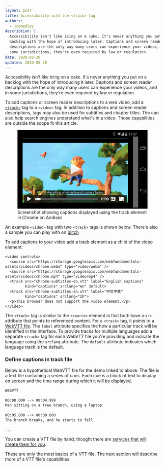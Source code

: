 ```yaml
---
layout: post
title: Accessibility with the <track> tag
authors:
  - joemedley
description: |
  Accessibility isn't like icing on a cake. It's never anything you put on a
  backlog with the hope of introducing later. Captions and screen reader
  descriptions are the only way many users can experience your videos, and in
  some jurisdictions, they're even required by law or regulation.
date: 2020-08-20
updated: 2020-08-20
---
```


Accessibility isn't like icing on a cake. It's never anything you put on a
backlog with the hope of introducing it later. Captions and screen reader
descriptions are the only way many users can experience your videos, and in some
jurisdictions, they're even required by law or regulation.

To add captions or screen reader descriptions to a web video, add a
[`<track>`](https://developer.mozilla.org/en-US/docs/Web/HTML/Element/track) tag
to a `<video>` tag. In addition to captions and screen reader descriptions, tags
may also be used for subtitles and chapter titles. The can also help search
engines understand what's in a video. Those capabilities are outside the scope
fo this article.

<figure class="w-figure  w-figure--inline-right">
  <img src="./chrome-android-track-landscape-5x3.jpg" alt="Screenshot showing captions displayed using the track element in Chrome on Android">
  <figcaption class="w-figcaption">Screenshot showing captions displayed using the
track element in Chrome on Android</figcaption>
</figure>

An example `<video>` tag with two `<track>` tags is shown below. There's also a sample you can play with on [glitch](https://track-demonstration.glitch.me)

To add captions to your video add a track element as a child of the video
element:

```html/3
<video controls>
  <source src="https://storage.googleapis.com/webfundamentals-assets/videos/chrome.webm" type="video/webm" />
  <source src="https://storage.googleapis.com/webfundamentals-assets/videos/chrome.mp4" type="video/mp4" />
  <track src="chrome-subtitles-en.vtt" label="English captions"
         kind="captions" srclang="en" default>
  <track src="chrome-subtitles-zh.vtt" label="中文字幕"
         kind="captions" srclang="zh">
  <p>This browser does not support the video element.</p>
</video>
```

The `<track>` tag is similar to the `<source>` element in that both have a `src`
attribute that points to referenced content. For a `<track>` tag, it points to a
[WebVTT file](https://developer.mozilla.org/en-US/docs/Web/API/WebVTT_API).  The
`label` attribute specifies the how a particular track will be identified in the
interface. To provide tracks for multiple languages add a separate `<track>` tag
for each WebVTT file you're providing and indicate the language using the
`srclang` attribute. The `default` attribute indicates which language track is
the default.

### Define captions in track file

Below is a hypothetical WebVTT file for the demo linked to above. The file is a text file containing a series of *cues*. Each cue is a block of text to display on screen and the time range during which it will be displayed.

```text
WEBVTT

00:00.000 --> 00:04.999
Man sitting on a tree branch, using a laptop.

00:05.000 --> 00:08.000
The branch breaks, and he starts to fall.

...
```

You can create a VTT file by hand, thought there are [services that will create
them for
you](https://www.google.com/search?sxsrf=ALeKk00bALi7XyBF8G5l7fK0eE1rwJEraQ%3A1596834624634&ei=QMMtX7G-JKm-0PEPlMCT0AI&q=webvtt+services&oq=webvtt+services&gs_lcp=CgZwc3ktYWIQAzIFCAAQzQIyBQgAEM0COgQIABBHUKZEWMxIYI1VaABwAXgAgAGAAYgBswKSAQMxLjKYAQCgAQGqAQdnd3Mtd2l6wAEB&sclient=psy-ab&ved=0ahUKEwix3sHEgIrrAhUpHzQIHRTgBCoQ4dUDCAw&uact=5).

These are only the most basics of a VTT file. The next section will describe
more of a VTT file's capabilities.
